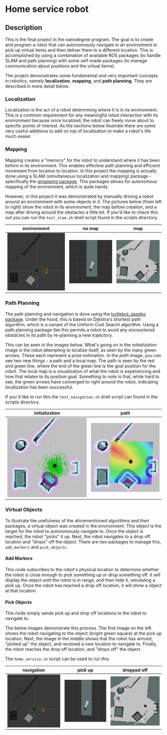 # Home service robot

## Description

This is the final project in the nanodegree program. The goal is to create and program a robot that can autonomously navigate in an environment to pick up virtual items and then deliver them to a different location. This is accomplished by using a combination of available ROS packages (to handle SLAM and path planning) with some self-made packages (to manage communication about positions and the virtual items).

The project demonstrates some fundamental and very important concepts in robotics, namely __localization__, __mapping__, and __path planning__. They are described in more detail below.

### Localization

Localization is the act of a robot determining where it is in its environment. This is a common requirement for any meaningful robot interaction with its environment because once localized, the robot can freely move about to specific points of interest. As the sections below illustrate there are some very useful additions to add on top of localization to make a robot's life much easier. 

### Mapping

Mapping creates a "memory" for the robot to understand where it has been before in its environment. This enables effective path planning and efficient movement from location to location. In this project the mapping is actually done using a SLAM (simultaneous localization and mapping) package - specifically the [gmapping package](http://wiki.ros.org/gmapping). This packages allows for autonomous mapping of the environment, which is quite handy.

However, in this project it was demonstrated by manually driving a robot around an environment with some objects in it. The pictures below (from left to right) show the robot in its environment, the map before creation, and a map after driving around the obstacles a little bit. If you'd like to check this out you can run the `test_slam.sh` shell script found in the scripts directory. 

| environment | no map | map |
| :---: | :---: | :---: |
| ![](images/gazebo_environment.png) | ![](images/rviz_no_map.png) |  ![](images/rviz_mapped.png) | 

### Path Planning

The path planning and navigation is done using the [turtlebot_gazebo package](http://wiki.ros.org/turtlebot_gazebo). Under the hood, this is based on Dijkstra's shortest path algorithm, which is a variant of the Uniform Cost Search algorithm. Using a path planning package like this permits a robot to avoid any encountered obstacles in its path by re-planning a new trajectory. 

This can be seen in the images below. What's going on in the _initialization_ image is the robot attempting to localize itself, as seen by the many green arrows. These each represent a pose estimation. In the _path_ image, you can see two new things - a path and a local map. The path is seen by the red and green line, where the end of the green line is the goal position for the robot. The local map is a visualization of what the robot is experiencing and how that relates to its position goal. Something to note is that, while hard to see, the green arrows have converged to right around the robot, indicating localization has been successful. 

If you'd like to run this the `test_navigation.sh` shell script can found in the scripts directory. 

| initialization | path |
| :---: | :---: |
| ![](images/rviz_amcl_init.png) | ![](images/rviz_path.png) |

### Virtual Objects

To illustrate the usefulness of the aforementioned algorithms and their packages, a virtual object was created in the environment. This object is the target for the robot to autonomously navigate to. Once the object is reached, the robot "picks" it up. Next, the robot navigates to a drop off location and "drops" off the object. There are two packages to manage this, `add_markers` and `pick_objects`. 

#### Add Markers

This node subscribes to the robot's physical location to determine whether the robot is close enough to pick something up or drop something off. It will display the object until the robot is in range, and then hide it, simulating a pick up. Once the robot has reached a drop off location, it will show a object at that location. 

#### Pick Objects 

This node simply sends pick up and drop off locations to the robot to navigate to.

The below images demonstrate this process. The first image on the left shows the robot navigating to the object (bright green square) at the pick up location. Next, the image in the middle shows that the robot has arrived, "picked up" the object, and received a new location to navigate to. Finally, the robot reaches the drop off location, and "drops off" the object. 

The `home_service.sh` script can be used to run this. 

| navigation | pick up | dropped off |
| :---: | :---: | :---: |
| ![](images/gazebo_environment.png) | ![](images/rviz_no_map.png) |  ![](images/rviz_mapped.png) | 

